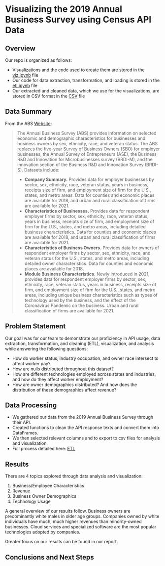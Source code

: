 # Visualizing the 2019 Annual Business Survey using Census API Data
## Overview
Our repo is organized as follows:
- Visualizations and the code used to create them are stored in the [viz.ipynb](https://github.com/CMatador/asmt-8/blob/master/viz.ipynb) file
- Our code for data extraction, transformation, and loading is stored in the [etl.ipynb](https://github.com/CMatador/asmt-8/blob/master/etl.ipynb) file
- Our extracted and cleaned data, which we use for the visualizations, are stored in CSV format in the [CSV](https://github.com/CMatador/asmt-8/tree/master/CSV) file

## Data Summary
From the ABS [Website](https://www.census.gov/data/developers/data-sets/abs.2019.html): 
> The Annual Business Survey (ABS) provides information on selected economic and demographic characteristics for businesses and business owners by sex, ethnicity, race, and veteran status. The ABS replaces the five-year Survey of Business Owners (SBO) for employer businesses, the Annual Survey of Entrepreneurs (ASE), the Business R&D and Innovation for Microbusinesses survey (BRDI-M), and the innovation section of the Business R&D and Innovation Survey (BRDI-S).
> Datasets include:
>- **Company Summary.** Provides data for employer businesses by sector, sex, ethnicity, race, veteran status, years in business, receipts size of firm, and employment size of firm for the U.S., states, and metro areas. Data for counties and economic places are available for 2018, and urban and rural classification of firms are available for 2021.
>- **Characteristics of Businesses.** Provides data for respondent employer firms by sector, sex, ethnicity, race, veteran status, years in business, receipts size of firm, and employment size of firm for the U.S., states, and metro areas, including detailed business characteristics. Data for counties and economic places are available for 2018, and urban and rural classification of firms are available for 2021.
>- **Characteristics of Business Owners.** Provides data for owners of respondent employer firms by sector, sex, ethnicity, race, and veteran status for the U.S., states, and metro areas, including detailed owner characteristics. Data for counties and economic places are available for 2018.
>- **Module Business Characteristics.** Newly introduced in 2021, provides data for respondent employer firms by sector, sex, ethnicity, race, veteran status, years in business, receipts size of firm, and employment size of firm for the U.S., states, and metro areas, including unique business characteristics such as types of technology used by the business, and the effect of the Coronavirus Pandemic on the business. Urban and rural classification of firms are available for 2021.

<!-- I think here we should add a link to the API variable descriptions as well as maybe the code from the ETL where we change variable names -->

## Problem Statement
Our goal was for our team to demonstrate our proficiency in API usage, data extraction, transformation, and cleaning (ETL), visualization, and analysis while answering the following questions:
- How do worker status, industry occupation, and owner race intersect to affect worker pay? 
- How are nulls distributed throughout this dataset?
- How are different technologies employed across states and industries, and how do they affect worker employment?
- How are owner demographics distributed? And how does the distribution of these demographics affect revenue?

## Data Processing
- We gathered our data from the 2019 Annual Business Survey through their API.
- Created functions to clean the API response texts and convert them into DataFrames.
- We then selected relevant columns and to export to csv files for analysis and visualization.
- Full process detailed here: [ETL](https://github.com/CMatador/asmt-8/blob/master/etl.ipynb)

## Results
There are 4 topics explored through data analysis and visualization:

  1. Business/Employee Characteristics
  2. Revenue
  3. Business Owner Demographics
  4. Technology Usage

A general overview of our results follow. Business owners are predominantly white males in older age groups. Companies owned by white individuals have much, much higher revenues than minority-owned businesses. Cloud services and specialized software are the most popular technologies adopted by companies. 

Greater focus on our results can be found in our report. 

## Conclusions and Next Steps

